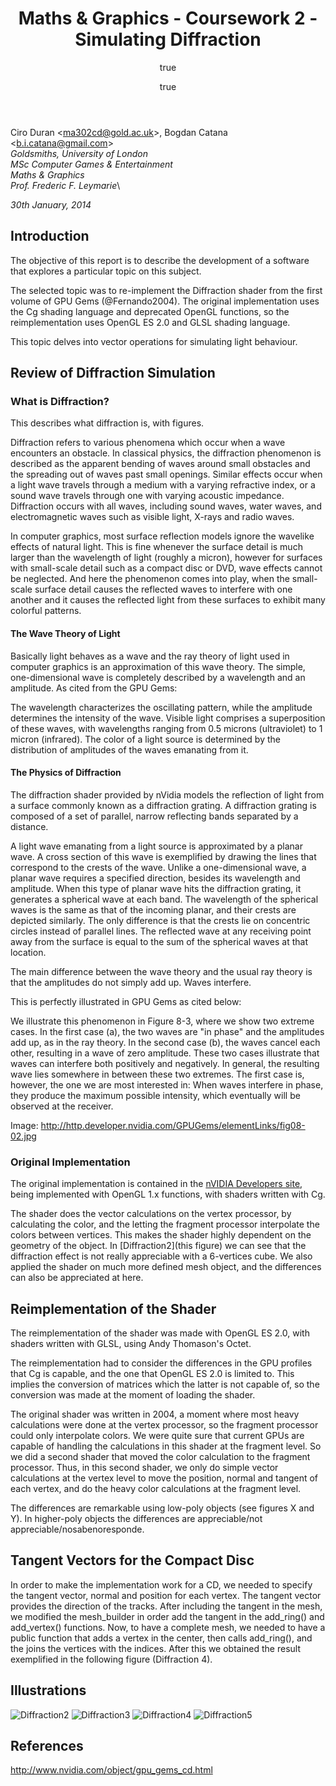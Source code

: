 ﻿---
title: 'Maths & Graphics - Coursework 2 - Simulating Diffraction'
author:
- name: Ciro Duran
- name: Bogdan Catana
---

Ciro Duran &lt;<ma302cd@gold.ac.uk>&gt;, Bogdan Catana &lt;<b.i.catana@gmail.com>&gt;\
*Goldsmiths, University of London*\
*MSc Computer Games & Entertainment*\
*Maths & Graphics*\
*Prof. Frederic F. Leymarie*\

*30th January, 2014*

## Introduction

The objective of this report is to describe the development of a software that explores a particular topic on this subject.

The selected topic was to re-implement the Diffraction shader from the first volume of GPU Gems (@Fernando2004). The original implementation uses the Cg shading language and deprecated OpenGL functions, so the reimplementation uses OpenGL ES 2.0 and GLSL shading language.

This topic delves into vector operations for simulating light behaviour.

## Review of Diffraction Simulation

### What is Diffraction?

This describes what diffraction is, with figures. 

Diffraction refers to various phenomena which occur when a wave encounters an obstacle. In classical physics, the diffraction phenomenon is described as the apparent bending of waves around small obstacles and the spreading out of waves past small openings. Similar effects occur when a light wave travels through a medium with a varying refractive index, or a sound wave travels through one with varying acoustic impedance. Diffraction occurs with all waves, including sound waves, water waves, and electromagnetic waves such as visible light, X-rays and radio waves. 

In computer graphics, most surface reflection models ignore the wavelike effects of natural light. This is fine whenever the surface detail is much larger than the wavelength of light (roughly a micron), however for surfaces with small-scale detail such as a compact disc or DVD, wave effects cannot be neglected. And here the phenomenon comes into play, when the small-scale surface detail causes the reflected waves to interfere with one another and it causes the reflected light from these surfaces to exhibit many colorful patterns.

#### The Wave Theory of Light

Basically light behaves as a wave and the ray theory of light used in computer graphics is an approximation of this wave theory. The simple, one-dimensional wave is completely described by a wavelength and an amplitude. As cited from the GPU Gems:

The wavelength characterizes the oscillating pattern, while the amplitude determines the intensity of the wave. Visible light comprises a superposition of these waves, with wavelengths ranging from 0.5 microns (ultraviolet) to 1 micron (infrared). The color of a light source is determined by the distribution of amplitudes of the waves emanating from it.

#### The Physics of Diffraction

The diffraction shader provided by nVidia models the reflection of light from a surface commonly known as a diffraction grating. A diffraction grating is composed of a set of parallel, narrow reflecting bands separated by a distance. 

A light wave emanating from a light source is approximated by a planar wave. A cross section of this wave is exemplified by drawing the lines that correspond to the crests of the wave. Unlike a one-dimensional wave, a planar wave requires a specified direction, besides its wavelength and amplitude. When this type of planar wave hits the diffraction grating, it generates a spherical wave at each band. The wavelength of the spherical waves is the same as that of the incoming planar, and their crests are depicted similarly. The only difference is that the crests lie on concentric circles instead of parallel lines. The reflected wave at any receiving point away from the surface is equal to the sum of the spherical waves at that location.

The main difference between the wave theory and the usual ray theory is that the amplitudes do not simply add up. Waves interfere. 

This is perfectly illustrated in GPU Gems as cited below:

We illustrate this phenomenon in Figure 8-3, where we show two extreme cases. In the first case (a), the two waves are "in phase" and the amplitudes add up, as in the ray theory. In the second case (b), the waves cancel each other, resulting in a wave of zero amplitude. These two cases illustrate that waves can interfere both positively and negatively. In general, the resulting wave lies somewhere in between these two extremes. The first case is, however, the one we are most interested in: When waves interfere in phase, they produce the maximum possible intensity, which eventually will be observed at the receiver.

Image: http://http.developer.nvidia.com/GPUGems/elementLinks/fig08-02.jpg

### Original Implementation

The original implementation is contained in the [nVIDIA Developers site](http://www.nvidia.com/object/gpu_gems_cd.html), being implemented with OpenGL 1.x functions, with shaders written with Cg.

The shader does the vector calculations on the vertex processor, by calculating the color, and the letting the fragment processor interpolate the colors between vertices. This makes the shader highly dependent on the geometry of the object. In [Diffraction2](this figure) we can see that the diffraction effect is not really appreciable with a 6-vertices cube. We also applied the shader on much more defined mesh object, and the differences can also be appreciated at here.

## Reimplementation of the Shader

The reimplementation of the shader was made with OpenGL ES 2.0, with shaders written with GLSL, using Andy Thomason's Octet.

The reimplementation had to consider the differences in the GPU profiles that Cg is capable, and the one that OpenGL ES 2.0 is limited to. This implies the conversion of matrices which the latter is not capable of, so the conversion was made at the moment of loading the shader.

The original shader was written in 2004, a moment where most heavy calculations were done at the vertex processor, so the fragment processor could only interpolate colors. We were quite sure that current GPUs are capable of handling the calculations in this shader at the fragment level. So we did a second shader that moved the color calculation to the fragment processor. Thus, in this second shader, we only do simple vector calculations at the vertex level to move the position, normal and tangent of each vertex, and do the heavy color calculations at the fragment level.

The differences are remarkable using low-poly objects (see figures X and Y). In higher-poly objects the differences are appreciable/not appreciable/nosabenoresponde.




## Tangent Vectors for the Compact Disc

In order to make the implementation work for a CD, we needed to specify the tangent vector, normal and position for each vertex. The tangent vector provides the direction of the tracks. After including the tangent in the mesh, we modified the mesh_builder in order add the tangent in the add_ring() and add_vertex() functions. Now, to have a complete mesh, we needed to have a public function that adds a vertex in the center, then calls add_ring(), and the joins the vertices with the indices. After this we obtained the result exemplified in the following figure (Diffraction 4).

   

## Illustrations

![Diffraction2](diffraction2.jpg "Diffraction screenshot example - Using vertex processor")
![Diffraction3](diffraction3.jpg "Diffraction screenshot example - Using fragment processor")
![Diffraction4](diffraction4.jpg "Diffraction screenshot example - Displaying the tangents")
![Diffraction5](diffraction5.jpg "Diffraction screenshot example - Displaying the tangents")

## References
http://www.nvidia.com/object/gpu_gems_cd.html
